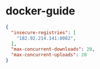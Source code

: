 # docker-guide

```json
{
  "insecure-registries": [
    "182.92.214.141:8082",
  ],
  "max-concurrent-downloads": 20,
  "max-concurrent-uploads": 20
}
```
